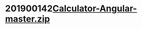 # 201900142[Calculator-Angular-master.zip](https://github.com/Yanchen1109/201900142/files/7685791/Calculator-Angular-master.zip)
